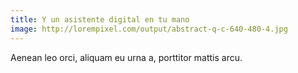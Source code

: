 ```yaml
---
title: Y un asistente digital en tu mano
image: http://lorempixel.com/output/abstract-q-c-640-480-4.jpg
---
```

Aenean leo orci, aliquam eu urna a, porttitor mattis arcu.
